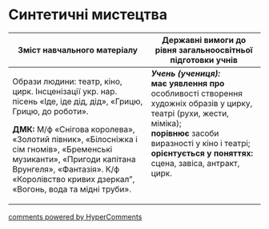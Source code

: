<div id="hypercomments_widget" class="js-hypercomments-widget invisible"></div>

Синтетичні мистецтва
=============================================

<table>
<thead>
  <tr>
    <th width="55%" align="center">Зміст навчального матеріалу</th>
    <th width="45%" align="center">Державні вимоги до рівня загальноосвітньої підготовки учнів</th>
  </tr>
</thead>
<tbody>
  <tr>
    <td width="55%" style="vertical-align:top !important;">
<p>Образи людини: театр, кіно, цирк. Інсценізації укр. нар. пісень «Іде, іде дід, дід», «Грицю, Грицю, до роботи».</p> 
<p><b>ДМК:</b> М/ф «Снігова королева», «Золотий півник», «Білосніжка і сім гномів», «Бременські музиканти», «Пригоди капітана Врунгеля», «Фантазія». К/ф «Королівство кривих дзеркал”, «Вогонь, вода та мідні труби».</p>
	</td>
<td width="45%" style="vertical-align:top !important;"><b><i>Учень (учениця):</i></b><br>
<b>має уявлення про</b> особливості створення художніх образів у цирку, театрі (рухи, жести, міміка);<br>
<b>порівнює</b> засоби виразності у кіно і театрі;<br>
<b>орієнтується у поняттях:</b> сцена, завіса, антракт, цирк.<br>
</td>
	</tr>
</tbody>
</table>

<div class="js-hypercomments-container">
<a href="http://hypercomments.com" class="hc-link" title="comments widget">comments powered by HyperComments</a>
</div>